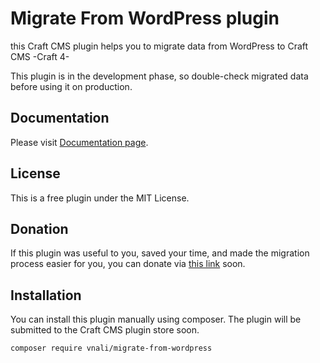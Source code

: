 # Migrate From WordPress plugin
this Craft CMS plugin helps you to migrate data from WordPress to Craft CMS -Craft 4-

This plugin is in the development phase, so double-check migrated data before using it on production.

## Documentation
Please visit [Documentation page](https://github.com/vnali/migrate-from-wordpress-plugin-docs/blob/main/README.md).

## License
This is a free plugin under the MIT License.

## Donation
If this plugin was useful to you, saved your time, and made the migration process easier for you, you can donate via [this link](https://github.com/vnali/migrate-from-wordpress-plugin-docs/blob/main/donate.md) soon.

## Installation
You can install this plugin manually using composer. The plugin will be submitted to the Craft CMS plugin store soon.

```shell
composer require vnali/migrate-from-wordpress
```
